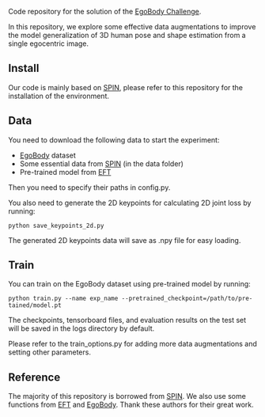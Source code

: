Code repository for the solution of the [EgoBody Challenge](https://codalab.lisn.upsaclay.fr/competitions/6351#learn_the_details).

In this repository, we explore some effective data augmentations to improve the model generalization of 3D human pose and shape estimation from a single egocentric image. 


## Install
Our code is mainly based on [SPIN](https://github.com/nkolot/SPIN), please refer to this repository for the installation of the environment.


## Data
You need to download the following data to start the experiment:

- [EgoBody](https://github.com/sanweiliti/EgoBody) dataset 
- Some essential data from [SPIN](https://github.com/nkolot/SPIN) (in the data folder)
- Pre-trained model from [EFT](https://github.com/nkolot/SPIN)

Then you need to specify their paths in config.py.

You also need to generate the 2D keypoints for calculating 2D joint loss by running:

```
python save_keypoints_2d.py
```

The generated 2D keypoints data will save as .npy file for easy loading.


## Train
You can train on the EgoBody dataset using pre-trained model by running:

```
python train.py --name exp_name --pretrained_checkpoint=/path/to/pre-tained/model.pt
```

The checkpoints, tensorboard files, and evaluation results on the test set will be saved in the logs directory by default.

Please refer to the train_options.py for adding more data augmentations and setting other parameters.


## Reference
The majority of this repository is borrowed from [SPIN](https://github.com/nkolot/SPIN). We also use some functions from [EFT](https://github.com/facebookresearch/eft) and [EgoBody](https://github.com/sanweiliti/EgoBody). Thank these authors for their great work.